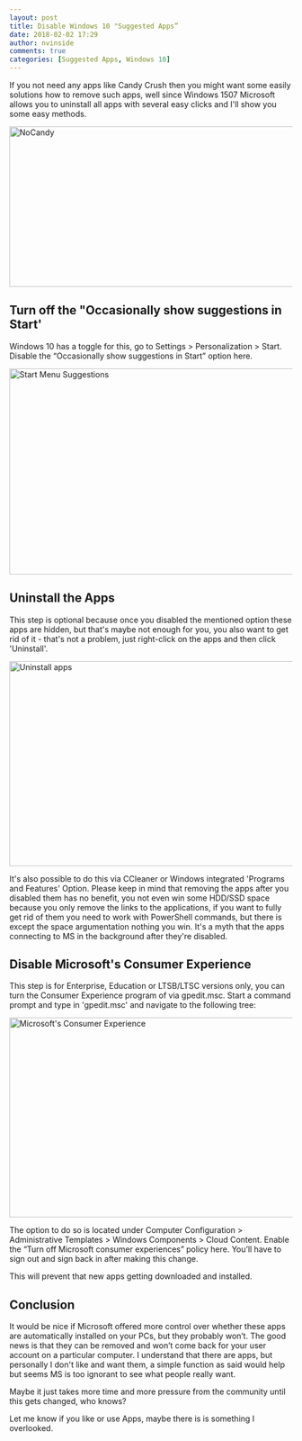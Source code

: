 ```yaml
---
layout: post
title: Disable Windows 10 "Suggested Apps”
date: 2018-02-02 17:29
author: nvinside
comments: true
categories: [Suggested Apps, Windows 10]
---
```

If you not need any apps like Candy Crush then you might want some easily solutions how to remove such apps, well since Windows 1507 Microsoft allows you to uninstall all apps with several easy clicks and I'll show you some easy methods.

<img class="alignnone size-full wp-image-2545" src="https://chefkochblog.files.wordpress.com/2018/02/nocandy.png" alt="NoCandy" width="650" height="285" />

<!--more-->

<h2>Turn off the "Occasionally show suggestions in Start'</h2>

Windows 10 has a toggle for this, go to Settings &gt; Personalization &gt; Start. Disable the “Occasionally show suggestions in Start” option here.

<img class="alignnone size-full wp-image-2546" src="https://chefkochblog.files.wordpress.com/2018/02/start-menu-suggestions.png" alt="Start Menu Suggestions" width="650" height="366" />

<h2>Uninstall the Apps</h2>

This step is optional because once you disabled the mentioned option these apps are hidden, but that's maybe not enough for you, you also want to get rid of it - that's not a problem, just right-click on the apps and then click 'Uninstall'.

<img class="alignnone size-full wp-image-2547" src="https://chefkochblog.files.wordpress.com/2018/02/uninstall-apps.png" alt="Uninstall apps" width="650" height="364" />

It's also possible to do this via CCleaner or Windows integrated 'Programs and Features' Option. Please keep in mind that removing the apps after you disabled them has no benefit, you not even win some HDD/SSD space because you only remove the links to the applications, if you want to fully get rid of them you need to work with PowerShell commands, but there is except the space argumentation nothing you win. It's a myth that the apps connecting to MS in the background after they're disabled.

<h2>Disable Microsoft's Consumer Experience</h2>

This step is for Enterprise, Education or LTSB/LTSC versions only, you can turn the Consumer Experience program of via gpedit.msc. Start a command prompt and type in 'gpedit.msc' and navigate to the following tree:

<img class="alignnone size-full wp-image-2548" src="https://chefkochblog.files.wordpress.com/2018/02/microsoft-consumer-exoerience.png" alt="Microsoft's Consumer Experience" width="650" height="355" />

The option to do so is located under Computer Configuration &gt; Administrative Templates &gt; Windows Components &gt; Cloud Content. Enable the “Turn off Microsoft consumer experiences” policy here. You’ll have to sign out and sign back in after making this change.

This will prevent that new apps getting downloaded and installed.

<h2>Conclusion</h2>

It would be nice if Microsoft offered more control over whether these apps are automatically installed on your PCs, but they probably won’t. The good news is that they can be removed and won’t come back for your user account on a particular computer. I understand that there are apps, but personally I don't like and want them, a simple function as said would help but seems MS is too ignorant to see what people really want.

Maybe it just takes more time and more pressure from the community until this gets changed, who knows?

Let me know if you like or use Apps, maybe there is is something I overlooked.
